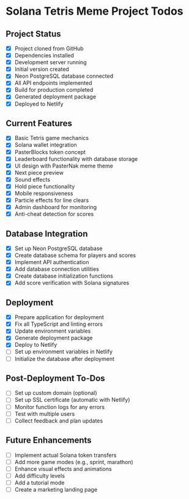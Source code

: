 # Solana Tetris Meme Project Todos

## Project Status
- [x] Project cloned from GitHub
- [x] Dependencies installed
- [x] Development server running
- [x] Initial version created
- [x] Neon PostgreSQL database connected
- [x] All API endpoints implemented
- [x] Build for production completed
- [x] Generated deployment package
- [x] Deployed to Netlify

## Current Features
- [x] Basic Tetris game mechanics
- [x] Solana wallet integration
- [x] PasterBlocks token concept
- [x] Leaderboard functionality with database storage
- [x] UI design with PasterNak meme theme
- [x] Next piece preview
- [x] Sound effects
- [x] Hold piece functionality
- [x] Mobile responsiveness
- [x] Particle effects for line clears
- [x] Admin dashboard for monitoring
- [x] Anti-cheat detection for scores

## Database Integration
- [x] Set up Neon PostgreSQL database
- [x] Create database schema for players and scores
- [x] Implement API authentication
- [x] Add database connection utilities
- [x] Create database initialization functions
- [x] Add score verification with Solana signatures

## Deployment
- [x] Prepare application for deployment
- [x] Fix all TypeScript and linting errors
- [x] Update environment variables
- [x] Generate deployment package
- [x] Deploy to Netlify
- [ ] Set up environment variables in Netlify
- [ ] Initialize the database after deployment

## Post-Deployment To-Dos
- [ ] Set up custom domain (optional)
- [ ] Set up SSL certificate (automatic with Netlify)
- [ ] Monitor function logs for any errors
- [ ] Test with multiple users
- [ ] Collect feedback and plan updates

## Future Enhancements
- [ ] Implement actual Solana token transfers
- [ ] Add more game modes (e.g., sprint, marathon)
- [ ] Enhance visual effects and animations
- [ ] Add difficulty levels
- [ ] Add a tutorial mode
- [ ] Create a marketing landing page
